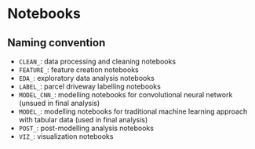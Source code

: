 # Notebooks

## Naming convention

- `CLEAN_`: data processing and cleaning notebooks
- `FEATURE_`: feature creation notebooks
- `EDA_`: exploratory data analysis notebooks
- `LABEL_`: parcel driveway labelling notebooks
- `MODEL_CNN_`: modelling notebooks for convolutional neural network (unsued in final analysis)
- `MODEL_`: modelling notebooks for traditional machine learning approach with tabular data (used in final analysis)
- `POST_`: post-modelling analysis notebooks
- `VIZ_`: visualization notebooks

